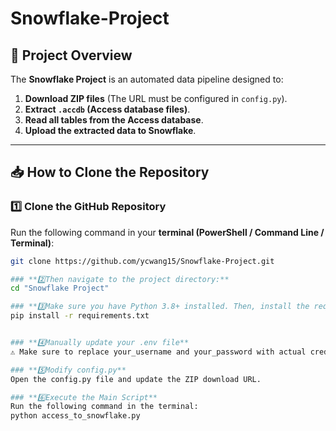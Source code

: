 # Snowflake-Project
## 🚀 Project Overview
The **Snowflake Project** is an automated data pipeline designed to:
1. **Download ZIP files** (The URL must be configured in `config.py`).
2. **Extract `.accdb` (Access database files)**.
3. **Read all tables from the Access database**.
4. **Upload the extracted data to Snowflake**.

---

## 📥 **How to Clone the Repository**
### **1️⃣ Clone the GitHub Repository**
Run the following command in your **terminal (PowerShell / Command Line / Terminal)**:
```bash
git clone https://github.com/ycwang15/Snowflake-Project.git

### **2️⃣Then navigate to the project directory:**
cd "Snowflake Project"

### **3️⃣Make sure you have Python 3.8+ installed. Then, install the required dependencies:**
pip install -r requirements.txt


### **4️⃣Manually update your .env file**
⚠️ Make sure to replace your_username and your_password with actual credentials!

### **5️⃣Modify config.py**
Open the config.py file and update the ZIP download URL.

### **6️⃣Execute the Main Script**
Run the following command in the terminal:
python access_to_snowflake.py
